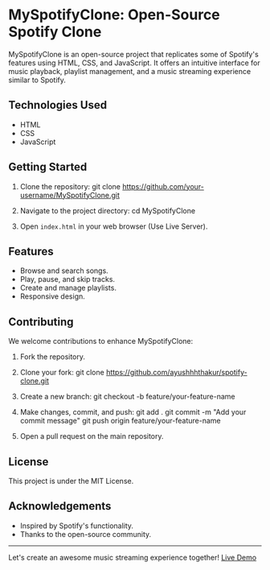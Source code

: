 # MySpotifyClone: Open-Source Spotify Clone

MySpotifyClone is an open-source project that replicates some of Spotify's features using HTML, CSS, and JavaScript. It offers an intuitive interface for music playback, playlist management, and a music streaming experience similar to Spotify.

## Technologies Used

- HTML
- CSS
- JavaScript

## Getting Started

1. Clone the repository:
git clone https://github.com/your-username/MySpotifyClone.git


2. Navigate to the project directory:
cd MySpotifyClone


3. Open `index.html` in your web browser (Use Live Server).

## Features

- Browse and search songs.
- Play, pause, and skip tracks.
- Create and manage playlists.
- Responsive design.


## Contributing
We welcome contributions to enhance MySpotifyClone:

1. Fork the repository.

2. Clone your fork:
git clone https://github.com/ayushhhthakur/spotify-clone.git


3. Create a new branch:
git checkout -b feature/your-feature-name


5. Make changes, commit, and push:
git add .
git commit -m "Add your commit message"
git push origin feature/your-feature-name


5. Open a pull request on the main repository.

## License

This project is under the MIT License.

## Acknowledgements

- Inspired by Spotify's functionality.
- Thanks to the open-source community.

---

Let's create an awesome music streaming experience together! [Live Demo](https://playlists-spotify.netlify.app/)

